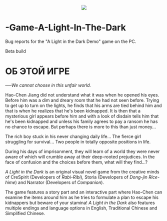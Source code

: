 <p align="center">
  <img src="https://steamcdn-a.akamaihd.net/steam/apps/766280/header.jpg?t=1518823670">
  
  # -Game-A-Light-In-The-Dark
  Bug reports for the "A Light in the Dark Demo" game on the PC.

  Beta build
  </p>

# ОБ ЭТОЙ ИГРЕ

*──We cannot choose in this unfair world.*

Hao-Chen Jiang did not understand what it was when he opened his eyes. Before him was a dim and dreary room that he had not seen before. Trying to get up to turn on the lights, he finds that his arms are tied behind him and that is when he realizes that he's been kidnapped. It is then that a mysterious girl appears before him and with a look of disdain tells him that he's been kidnapped and unless his family agrees to pay a ransom he has no chance to escape. But perhaps there is more to this than just money...

The rich boy stuck in his never changing daily life...
The fierce girl struggling for survival...
Two people in totally opposite positions in life.

During his days of imprisonment, they will learn of a world they were never aware of which will crumble away at their deep-rooted prejudices. In the face of confusion and the choices before them, what will they find...?

*A Light in the Dark* is an original visual novel game from the creative minds of CreSpirit (Developers of *Rabi-Ribi*), Storia (Developers of *Dong-jin Rice-hime*) and Narrator (Developers of *Companion*).

The game features a story part and an interactive part where Hao-Chen can examine the items around him as he tries to formulate a plan to escape his kidnappers but beware of your stamina! *A Light in the Dark* also features multiple endings and language options in English, Traditional Chinese and Simplified Chinese.
